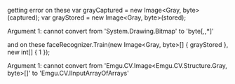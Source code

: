 getting error on these 
var grayCaptured = new Image<Gray, byte>(captured);
var grayStored = new Image<Gray, byte>(stored);

Argument 1: cannot convert from 'System.Drawing.Bitmap' to 'byte[*,*,*]'

and on these 
faceRecognizer.Train(new Image<Gray, byte>[] { grayStored }, new int[] { 1 });

Argument 1: cannot convert from 'Emgu.CV.Image<Emgu.CV.Structure.Gray, byte>[]' to 'Emgu.CV.IInputArrayOfArrays'
